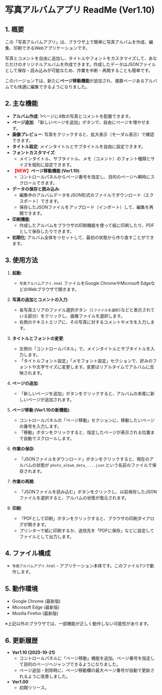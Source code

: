 # 写真アルバムアプリ ReadMe (Ver1.10)

## 1. 概要

この「写真アルバムアプリ」は、ブラウザ上で簡単に写真アルバムを作成、編集、印刷できるWebアプリケーションです。

写真とコメントを自由に追加し、タイトルやフォントをカスタマイズして、あなただけのオリジナルアルバムを作成できます。作成したデータはJSONファイルとして保存・読み込みが可能なため、作業を中断・再開することも簡単です。

このバージョンでは、新たに**ページ移動機能**が追加され、複数ページあるアルバムでも快適に編集できるようになりました。

## 2. 主な機能

*   **アルバム作成**: 1ページに4枚の写真とコメントを配置できます。
*   **ページ追加**: 「新しいページを追加」ボタンで、自由にページを増やせます。
*   **画像プレビュー**: 写真をクリックすると、拡大表示（モーダル表示）で確認できます。
*   **タイトル設定**: メインタイトルとサブタイトルを自由に設定できます。
*   **フォントカスタマイズ**:
    *   メインタイトル、サブタイトル、メモ（コメント）のフォント種類とサイズを個別に設定できます。
*   **<font color="red">【NEW】</font>ページ移動機能 (Ver1.10)**:
    *   コントロールパネルからページ番号を指定し、目的のページへ瞬時にスクロールできます。
*   **データの保存と読み込み**:
    *   編集中のアルバムデータをJSON形式のファイルでダウンロード（エクスポート）できます。
    *   保存したJSONファイルをアップロード（インポート）して、編集を再開できます。
*   **印刷機能**:
    *   作成したアルバムをブラウザの印刷機能を使って紙に印刷したり、PDFとして保存したりできます。
*   **初期化**: アルバム全体をリセットして、最初の状態から作り直すことができます。

## 3. 使用方法

1.  **起動**:
    *   `写真アルバムアプリ.html` ファイルをGoogle ChromeやMicrosoft EdgeなどのWebブラウザで開きます。

2.  **写真の追加とコメントの入力**:
    *   各写真エリアのファイル選択ボタン（`[ファイルを選択]`などと表示されている部分）をクリックし、画像ファイルを選択します。
    *   右側のテキストエリアに、その写真に対するコメントやメモを入力します。

3.  **タイトルとフォントの変更**:
    *   左側の「コントロールパネル」で、メインタイトルとサブタイトルを入力します。
    *   「タイトルフォント設定」「メモフォント設定」セクションで、好みのフォントや文字サイズに変更します。変更はリアルタイムでアルバムに反映されます。

4.  **ページの追加**:
    *   「新しいページを追加」ボタンをクリックすると、アルバムの末尾に新しいページが追加されます。

5.  **ページ移動 (Ver1.10の新機能)**:
    *   コントロールパネルの「ページ移動」セクションに、移動したいページの番号を入力します。
    *   「移動」ボタンをクリックすると、指定したページが表示される位置まで自動でスクロールします。

6.  **作業の保存**:
    *   「JSONファイルをダウンロード」ボタンをクリックすると、現在のアルバムの状態が `photo_album_data_....json` という名前のファイルで保存されます。

7.  **作業の再開**:
    *   「JSONファイルを読み込む」ボタンをクリックし、以前保存したJSONファイルを選択すると、アルバムの状態が復元されます。

8.  **印刷**:
    *   「PDFとして印刷」ボタンをクリックすると、ブラウザの印刷ダイアログが開きます。
    *   プリンターで紙に印刷するか、送信先を「PDFに保存」などに設定してファイルとして出力します。

## 4. ファイル構成

*   `写真アルバムアプリ.html` - アプリケーション本体です。このファイル1つで動作します。

## 5. 動作環境

*   Google Chrome (最新版)
*   Microsoft Edge (最新版)
*   Mozilla Firefox (最新版)

※上記以外のブラウザでは、一部機能が正しく動作しない可能性があります。

## 6. 更新履歴

*   **Ver1.10 (2025-10-21)**
    *   コントロールパネルに「ページ移動」機能を追加。ページ番号を指定して目的のページへジャンプできるようになりました。
    *   ページ追加・削除時に、ページ移動欄の最大ページ番号が自動で更新されるように改善しました。
*   **Ver1.00**
    *   初期リリース。